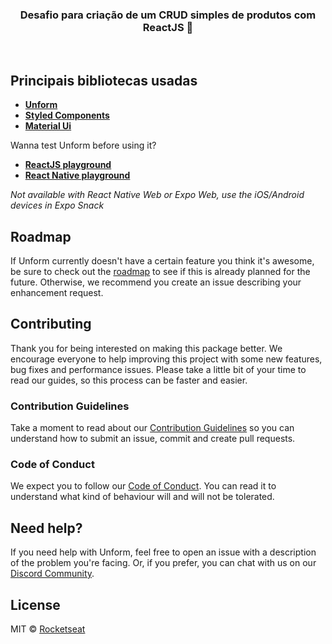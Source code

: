 
<h3 align="center">
  Desafio para criação de um CRUD simples de produtos com ReactJS 🚀
</h3>

<br>



## Principais bibliotecas usadas

- **[Unform](https://unform.dev/guides/basic-form)**
- **[Styled Components](https://styled-components.com/)**
- **[Material Ui](https://material-ui.com/pt/)**

Wanna test Unform before using it?

- **[ReactJS playground](https://codesandbox.io/embed/agitated-tdd-uf177?autoresize=1&expanddevtools=1&fontsize=14&hidenavigation=1&theme=dark)**
- **[React Native playground](https://snack.expo.io/@diego3g/1e9fb3)**

*Not available with React Native Web or Expo Web, use the iOS/Android devices in Expo Snack*

## Roadmap

If Unform currently doesn't have a certain feature you think it's awesome, be sure to check out the [roadmap](https://www.notion.so/Unform-public-roadmap-e4dff9e2053c4475b162cd19914eab02) to see if this is already planned for the future. Otherwise, we recommend you create an issue describing your enhancement request.

## Contributing

Thank you for being interested on making this package better. We encourage everyone to help improving this project with some new features, bug fixes and performance issues. Please take a little bit of your time to read our guides, so this process can be faster and easier.

### Contribution Guidelines

Take a moment to read about our [Contribution Guidelines](/.github/CONTRIBUTING.md) so you can understand how to submit an issue, commit and create pull requests.

### Code of Conduct

We expect you to follow our [Code of Conduct](/.github/CODE_OF_CONDUCT.md). You can read it to understand what kind of behaviour will and will not be tolerated.

## Need help?

If you need help with Unform, feel free to open an issue with a description of the problem you're facing. Or, if you prefer, you can chat with us on our [Discord Community](https://discordapp.com/invite/gCRAFhc).

## License

MIT © [Rocketseat](https://github.com/Rocketseat)
